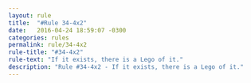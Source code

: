 ```yaml
---
layout: rule
title:  "#Rule 34-4x2"
date:   2016-04-24 18:59:07 -0300
categories: rules
permalink: rule/34-4x2
rule-title: "#34-4x2"
rule-text: "If it exists, there is a Lego of it."
description: "Rule #34-4x2 - If it exists, there is a Lego of it."
---
```

